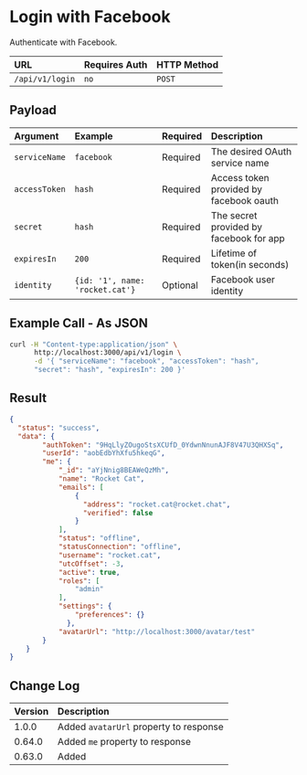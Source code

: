 # Login with Facebook

Authenticate with Facebook.

| URL             | Requires Auth | HTTP Method |
| :-------------- | :------------ | :---------- |
| `/api/v1/login` | `no`          | `POST`      |

## Payload

| Argument      | Example                         | Required | Description                               |
| :---------    | :------------------------------ | :------- | :---------------------------------------- |
| `serviceName` | `facebook`                      | Required | The desired OAuth service name            |
| `accessToken` | `hash`                          | Required | Access token provided by facebook oauth   |
| `secret`      | `hash`                          | Required | The secret provided by facebook for app   |
| `expiresIn`   | `200`                           | Required | Lifetime of token(in seconds)             |
| `identity`    | `{id: '1', name: 'rocket.cat'}` | Optional | Facebook user identity                    |

## Example Call - As JSON

```bash
curl -H "Content-type:application/json" \
      http://localhost:3000/api/v1/login \
      -d '{ "serviceName": "facebook", "accessToken": "hash",
      "secret": "hash", "expiresIn": 200 }'
```

## Result

```json
{
  "status": "success",
  "data": {
        "authToken": "9HqLlyZOugoStsXCUfD_0YdwnNnunAJF8V47U3QHXSq",
        "userId": "aobEdbYhXfu5hkeqG",
        "me": {
            "_id": "aYjNnig8BEAWeQzMh",
            "name": "Rocket Cat",
            "emails": [
                {
                  "address": "rocket.cat@rocket.chat",
                  "verified": false
                }
            ],
            "status": "offline",
            "statusConnection": "offline",
            "username": "rocket.cat",
            "utcOffset": -3,
            "active": true,
            "roles": [
                "admin"
            ],
            "settings": {
                "preferences": {}
              },
            "avatarUrl": "http://localhost:3000/avatar/test"
        }
    }
}
```

## Change Log

| Version | Description |
| :--- | :--- |
| 1.0.0 | Added `avatarUrl` property to response |
| 0.64.0 | Added `me` property to response |
| 0.63.0 | Added |
